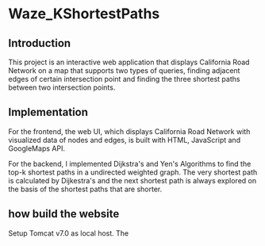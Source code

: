 # Waze_KShortestPaths
## Introduction
This project is an interactive web application that displays California Road Network on a map that supports two types of queries, finding adjacent edges of certain intersection point and finding the three shortest paths between two intersection points.
## Implementation
For the frontend, the web UI, which displays California Road Network with visualized data of nodes and edges, is built with HTML, JavaScript and GoogleMaps API. 

For the backend, I implemented Dijkstra's and Yen's Algorithms to find the top-k shortest paths in a undirected weighted graph. The very shortest path is calculated by Dijkestra's and the next shortest path is always explored on the basis of the shortest paths that are shorter. 
## how build the website
Setup Tomcat v7.0 as local host.
The 

